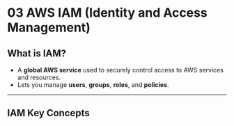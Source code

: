 # 03 AWS IAM (Identity and Access Management)

## What is IAM?
- A **global AWS service** used to securely control access to AWS services and resources.
- Lets you manage **users**, **groups**, **roles**, and **policies**.

---

## IAM Key Concepts
